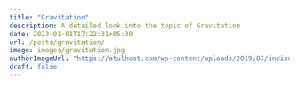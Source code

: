 ```yaml
---
title: "Gravitation"
description: A detailed look into the topic of Gravitation
date: 2023-01-01T17:22:31+05:30
url: /posts/gravitation/
image: images/gravitation.jpg
authorImageUrl: "https://atulhost.com/wp-content/uploads/2019/07/indian-flag-full-hd-tricolour-flag-of-india-waving.jpg"
draft: false
---
```



